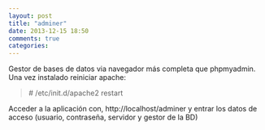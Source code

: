 ```yaml
---
layout: post
title: "adminer"
date: 2013-12-15 18:50
comments: true
categories: 
---
```

Gestor de bases de datos via navegador más completa que phpmyadmin. Una vez instalado reiniciar apache:

>\# /etc/init.d/apache2 restart

Acceder a la aplicación con, http://localhost/adminer y entrar los datos de acceso (usuario, contraseña, servidor y gestor de la BD)

